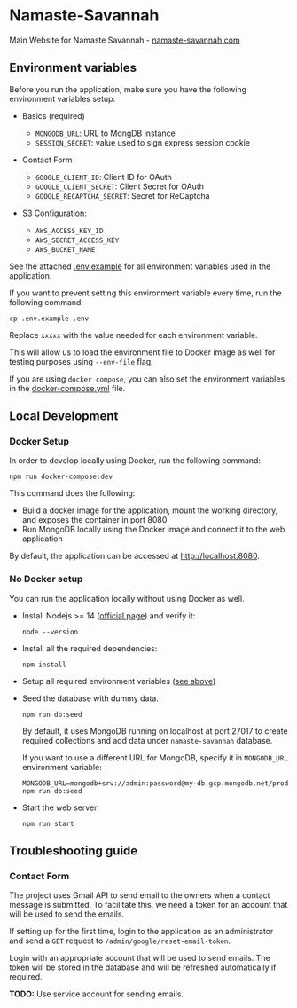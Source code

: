 # Namaste-Savannah

Main Website for Namaste Savannah - [namaste-savannah.com](https://namaste-savannah.com)

## Environment variables

Before you run the application, make sure you have the following environment variables setup:

- Basics (required)

  - `MONGODB_URL`: URL to MongDB instance
  - `SESSION_SECRET`: value used to sign express session cookie

- Contact Form

  - `GOOGLE_CLIENT_ID`: Client ID for OAuth
  - `GOOGLE_CLIENT_SECRET`: Client Secret for OAuth
  - `GOOGLE_RECAPTCHA_SECRET`: Secret for ReCaptcha

- S3 Configuration:
  - `AWS_ACCESS_KEY_ID`
  - `AWS_SECRET_ACCESS_KEY`
  - `AWS_BUCKET_NAME`

See the attached [.env.example](./.env.example) for all environment variables used in the application.

If you want to prevent setting this environment variable every time, run the following command:

```
cp .env.example .env
```

Replace `xxxxx` with the value needed for each environment variable.

This will allow us to load the environment file to Docker image as well for testing purposes using `--env-file` flag.

If you are using `docker compose`, you can also set the environment variables in the [docker-compose.yml](./docker-compose.yml) file.

## Local Development

### Docker Setup

In order to develop locally using Docker, run the following command:

```
npm run docker-compose:dev
```

This command does the following:

- Build a docker image for the application, mount the working directory, and exposes the container in port 8080
- Run MongoDB locally using the Docker image and connect it to the web application

By default, the application can be accessed at [http://localhost:8080](http://localhost:8080).

### No Docker setup

You can run the application locally without using Docker as well.

- Install Nodejs >= 14 ([official page](https://nodejs.org/en/download/)) and verify it:

  ```
  node --version
  ```

- Install all the required dependencies:

  ```
  npm install
  ```

- Setup all required environment variables ([see above](#environment-variables))

- Seed the database with dummy data.

  ```
  npm run db:seed
  ```

  By default, it uses MongoDB running on localhost at port 27017 to create required collections and add data under `namaste-savannah` database.

  If you want to use a different URL for MongoDB, specify it in `MONGODB_URL` environment variable:

  ```
  MONGODB_URL=mongodb+srv://admin:password@my-db.gcp.mongodb.net/prod npm run db:seed
  ```

- Start the web server:

  ```
  npm run start
  ```

## Troubleshooting guide

### Contact Form

The project uses Gmail API to send email to the owners when a contact message is submitted. To facilitate this, we need a token for an account that will be used to send the emails.

If setting up for the first time, login to the application as an administrator and send a `GET` request to `/admin/google/reset-email-token`.

Login with an appropriate account that will be used to send emails. The token will be stored in the database and will be refreshed automatically if required.

**TODO:** Use service account for sending emails.
